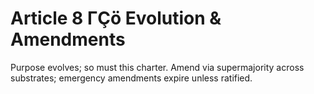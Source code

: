 <!-- status: stub; target: 150+ words -->
<!-- status: stub; target: 150+ words -->
<!-- status: stub; target: 150+ words -->
<!-- status: stub; target: 150+ words -->
<!-- status: stub; target: 150+ words -->
<!-- status: stub; target: 150+ words -->
# Article 8 ΓÇö Evolution & Amendments

Purpose evolves; so must this charter. Amend via supermajority across substrates; emergency amendments expire unless ratified.






